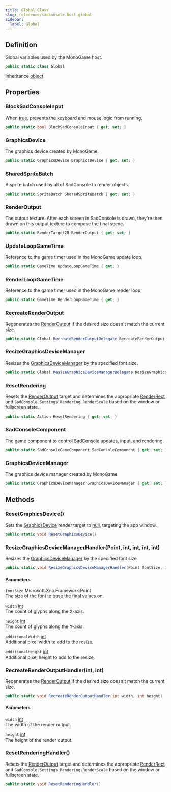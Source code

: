 ```yaml
---
title: Global Class
slug: reference/sadconsole.host.global
sidebar:
  label: Global
---
```

## Definition

Global variables used by the MonoGame host.

```csharp title="C#"
public static class Global
```

Inheritance [object](https://learn.microsoft.com/dotnet/api/system.object/)

## Properties

### BlockSadConsoleInput

When <a href="https://learn.microsoft.com/dotnet/csharp/language-reference/builtin-types/bool">true</a>, prevents the keyboard and mouse logic from running.

```csharp title="C#"
public static bool BlockSadConsoleInput { get; set; }
```

### GraphicsDevice

The graphics device created by MonoGame.

```csharp title="C#"
public static GraphicsDevice GraphicsDevice { get; set; }
```

### SharedSpriteBatch

A sprite batch used by all of SadConsole to render objects.

```csharp title="C#"
public static SpriteBatch SharedSpriteBatch { get; set; }
```

### RenderOutput

The output texture. After each screen in SadConsole is drawn, they're then drawn on this output texture to compose the final scene.

```csharp title="C#"
public static RenderTarget2D RenderOutput { get; set; }
```

### UpdateLoopGameTime

Reference to the game timer used in the MonoGame update loop.

```csharp title="C#"
public static GameTime UpdateLoopGameTime { get; }
```

### RenderLoopGameTime

Reference to the game timer used in the MonoGame render loop.

```csharp title="C#"
public static GameTime RenderLoopGameTime { get; }
```

### RecreateRenderOutput

Regenerates the [RenderOutput](../sadconsole.host.global/#renderoutput/) if the desired size doesn't match the current size.

```csharp title="C#"
public static Global.RecreateRenderOutputDelegate RecreateRenderOutput { get; set; }
```

### ResizeGraphicsDeviceManager

Resizes the [GraphicsDeviceManager](../sadconsole.host.global/#graphicsdevicemanager/) by the specified font size.

```csharp title="C#"
public static Global.ResizeGraphicsDeviceManagerDelegate ResizeGraphicsDeviceManager { get; set; }
```

### ResetRendering

Resets the [RenderOutput](../sadconsole.host.global/#renderoutput/) target and determines the appropriate [RenderRect](../sadconsole.settings.rendering/#renderrect/) and `SadConsole.Settings.Rendering.RenderScale` based on the window or fullscreen state.

```csharp title="C#"
public static Action ResetRendering { get; set; }
```

### SadConsoleComponent

The game component to control SadConsole updates, input, and rendering.

```csharp title="C#"
public static SadConsoleGameComponent SadConsoleComponent { get; set; }
```

### GraphicsDeviceManager

The graphics device manager created by MonoGame.

```csharp title="C#"
public static GraphicsDeviceManager GraphicsDeviceManager { get; set; }
```

## Methods

### ResetGraphicsDevice()

Sets the [GraphicsDevice](../sadconsole.host.global/#graphicsdevice/) render target to <a href="https://learn.microsoft.com/dotnet/csharp/language-reference/keywords/null">null</a>, targeting the app window.

```csharp title="C#"
public static void ResetGraphicsDevice()
```


### ResizeGraphicsDeviceManagerHandler(Point, int, int, int, int)

Resizes the [GraphicsDeviceManager](../sadconsole.host.global/#graphicsdevicemanager/) by the specified font size.

```csharp title="C#"
public static void ResizeGraphicsDeviceManagerHandler(Point fontSize, int width, int height, int additionalWidth, int additionalHeight)
```

#### Parameters

`fontSize` Microsoft.Xna.Framework.Point  
The size of the font to base the final values on.

`width` [int](https://learn.microsoft.com/dotnet/api/system.int32/)  
The count of glyphs along the X-axis.

`height` [int](https://learn.microsoft.com/dotnet/api/system.int32/)  
The count of glyphs along the Y-axis.

`additionalWidth` [int](https://learn.microsoft.com/dotnet/api/system.int32/)  
Additional pixel width to add to the resize.

`additionalHeight` [int](https://learn.microsoft.com/dotnet/api/system.int32/)  
Additional pixel height to add to the resize.


### RecreateRenderOutputHandler(int, int)

Regenerates the [RenderOutput](../sadconsole.host.global/#renderoutput/) if the desired size doesn't match the current size.

```csharp title="C#"
public static void RecreateRenderOutputHandler(int width, int height)
```

#### Parameters

`width` [int](https://learn.microsoft.com/dotnet/api/system.int32/)  
The width of the render output.

`height` [int](https://learn.microsoft.com/dotnet/api/system.int32/)  
The height of the render output.


### ResetRenderingHandler()

Resets the [RenderOutput](../sadconsole.host.global/#renderoutput/) target and determines the appropriate [RenderRect](../sadconsole.settings.rendering/#renderrect/) and `SadConsole.Settings.Rendering.RenderScale` based on the window or fullscreen state.

```csharp title="C#"
public static void ResetRenderingHandler()
```